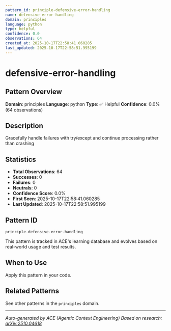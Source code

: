 ```yaml
---
pattern_id: principle-defensive-error-handling
name: defensive-error-handling
domain: principles
language: python
type: helpful
confidence: 0.0
observations: 64
created_at: 2025-10-17T22:58:41.060285
last_updated: 2025-10-17T22:58:51.995199
---
```

# defensive-error-handling

## Pattern Overview

**Domain**: principles
**Language**: python
**Type**: ✅ Helpful
**Confidence**: 0.0% (64 observations)

## Description

Gracefully handle failures with try/except and continue processing rather than crashing

## Statistics

- **Total Observations**: 64
- **Successes**: 0
- **Failures**: 0
- **Neutrals**: 0
- **Confidence Score**: 0.0%
- **First Seen**: 2025-10-17T22:58:41.060285
- **Last Updated**: 2025-10-17T22:58:51.995199

## Pattern ID

```
principle-defensive-error-handling
```

This pattern is tracked in ACE's learning database and evolves based on real-world usage and test results.

## When to Use

Apply this pattern in your code.

## Related Patterns

See other patterns in the `principles` domain.

---

*Auto-generated by ACE (Agentic Context Engineering)*
*Based on research: [arXiv:2510.04618](https://arxiv.org/abs/2510.04618)*
